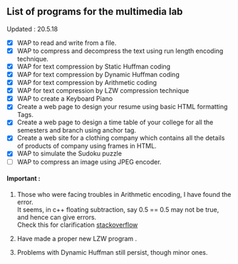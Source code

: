 ## List of programs for the multimedia lab

Updated : 20.5.18

* [X] WAP to read and write from a file.
* [X] WAP to compress and decompress the text using run length encoding technique.
* [X] WAP for text compression by Static Huffman coding
* [X] WAP for text compression by Dynamic Huffman coding
* [X] WAP for text compression by Arithmetic coding
* [X] WAP for text compression by LZW compression technique
* [X] WAP to create a Keyboard Piano
* [X] Create a web page to design your resume using basic HTML formatting Tags.
* [X] Create a web page to design a time table of your college for all the semesters and branch using anchor tag.
* [X] Create a web site for a clothing company which contains all the details of products of company using frames in HTML.
* [X] WAP to simulate the Sudoku puzzle
* [ ] WAP to compress an image using JPEG encoder.

#### Important :
1. Those who were facing troubles in Arithmetic encoding, I have found the error.   
It seems, in c++ floating subtraction, say 0.5 == 0.5 may not be true, and hence can give errors.    
Check this for clarification   [stackoverflow](https://stackoverflow.com/questions/12700018/subtracting-double-gives-wrong-result)

2. Have made a proper new LZW program .

3. Problems with Dynamic Huffman still persist, though minor ones.
